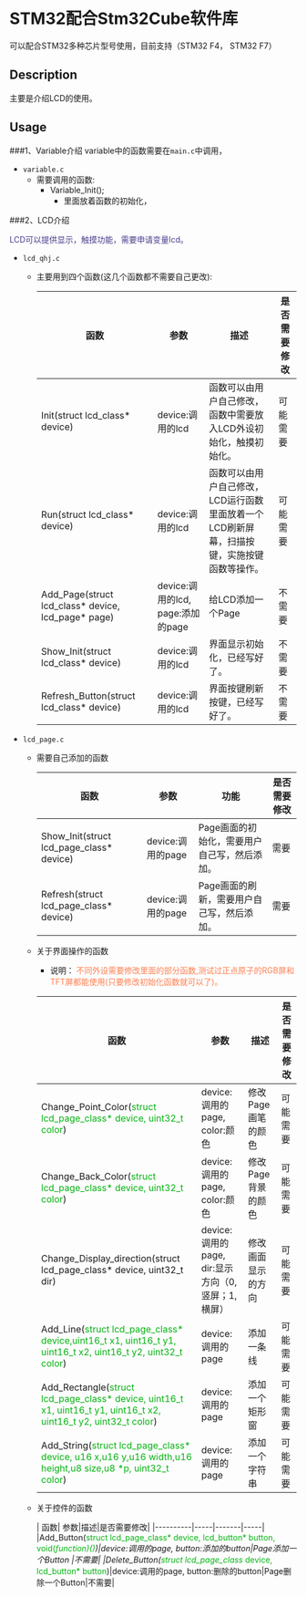 # STM32配合Stm32Cube软件库
可以配合STM32多种芯片型号使用，目前支持（STM32 F4， STM32 F7）

## Description
主要是介绍LCD的使用。

## Usage
###1、Variable介绍
variable中的函数需要在`main.c`中调用，
- `variable.c`
  - 需要调用的函数:
    - Variable_Init();
      - 里面放着函数的初始化，
  

###2、LCD介绍
<div> <font color="#483d8b">LCD可以提供显示，触摸功能，需要申请变量lcd。</font></div>

- `lcd_qhj.c`
  - 主要用到四个函数(这几个函数都不需要自己更改):
    
    | 函数      | 参数| 描述|是否需要修改|
    |----------|-----|------|------|
    |Init(struct lcd_class* device)|device:调用的lcd|函数可以由用户自己修改，函数中需要放入LCD外设初始化，触摸初始化。|可能需要|
    |Run(struct lcd_class* device)|device:调用的lcd|函数可以由用户自己修改，LCD运行函数里面放着一个LCD刷新屏幕，扫描按键，实施按键函数等操作。|可能需要|
    |Add_Page(struct lcd_class* device, lcd_page* page)|device:调用的lcd, page:添加的page|给LCD添加一个Page|不需要|
    |Show_Init(struct lcd_class* device)|device:调用的lcd|界面显示初始化，已经写好了。|不需要|
    |Refresh_Button(struct lcd_class* device)|device:调用的lcd|界面按键刷新按键，已经写好了。|不需要|

- `lcd_page.c`
    - 需要自己添加的函数
      
      | 函数| 参数|功能|是否需要修改|
      |----------|-----|-------|-----|
      |Show_Init(struct lcd_page_class* device)|device:调用的page|Page画面的初始化，需要用户自己写，然后添加。|需要|
      |Refresh(struct lcd_page_class* device)|device:调用的page|Page画面的刷新，需要用户自己写，然后添加。|需要|
        
    - 关于界面操作的函数 
    
        - 说明：<font color="#ff7f50"> 不同外设需要修改里面的部分函数,测试过正点原子的RGB屏和TFT屏都能使用(只要修改初始化函数就可以了)。
               </font>
          
      | 函数| 参数|描述|是否需要修改|
      |----------|-----|-------|-----|
      |Change_Point_Color(<font color="##3CB371">struct lcd_page_class* device, uint32_t color</font>)|device:调用的page, color:颜色|修改Page画笔的颜色|可能需要|
      |Change_Back_Color(<font color="##3CB371">struct lcd_page_class* device, uint32_t color</font>)|device:调用的page, color:颜色|修改Page背景的颜色|可能需要|
      |Change_Display_direction(struct lcd_page_class* device, uint32_t dir)|device:调用的page, dir:显示方向（0,竖屏；1,横屏）|修改画面显示的方向|可能需要|
      |Add_Line(<font color="##3CB371">struct lcd_page_class* device,uint16_t x1, uint16_t y1, uint16_t x2, uint16_t y2, uint32_t color</font>)|device:调用的page|添加一条线|可能需要|
      |Add_Rectangle(<font color="##3CB371">struct lcd_page_class* device, uint16_t x1, uint16_t y1, uint16_t x2, uint16_t y2, uint32_t color</font>)|device:调用的page|添加一个矩形窗|可能需要|
      |Add_String(<font color="##3CB371">struct lcd_page_class* device, u16 x,u16 y,u16 width,u16 height,u8 size,u8 *p, uint32_t color</font>)|device:调用的page|添加一个字符串|可能需要|

    - 关于控件的函数

        | 函数| 参数|描述|是否需要修改|
          |----------|-----|-------|-----|
        |Add_Button(<font color="##3CB371">struct lcd_page_class* device, lcd_button* button, void(*function)()</font>)|device:调用的page, button:添加的button|Page添加一个Button |不需要|
        |Delete_Button(<font color="##3CB371">struct lcd_page_class* device, lcd_button* button</font>)|device:调用的page, button:删除的button|Page删除一个Button|不需要|
    

    
